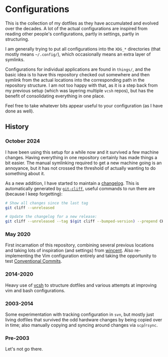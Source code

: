 # Configurations

This is the collection of my dotfiles as they have accumulated and evolved over the decades.  A lot of the actual configurations are inspired from reading other people's configurations, partly in settings, partly in structuring.

I am generally trying to put all configurations into the `XDG_*` directories (that mostly means `~/.config/`), which occasionally means an extra layer of symlinks.

Configurations for individual applications are found in `things/`, and the basic idea is to have this repository checked out somewhere and then symlink from the actual locations into the corresponding path in the repository structure.  I am not too happy with that, as it is a step back from my previous setup (which was layering multiple `vcsh` repos), but has the benefit of consolidating everything in one place.

Feel free to take whatever bits appear useful to your configuration (as I have done as well).

## History

### October 2024

I have been using this setup for a while now and it survived a few machine changes.  Having everything in one repository certainly has made things a bit easier.  The manual symlinking required to get a new machine going is an annoyance, but it has not crossed the threshold of actually wanting to do something about it.

As a new addition, I have started to maintain a [changelog](CHANGELOG.md).  This is automatically generated by [`git-cliff`](https://git-cliff.org/), useful commands to run there are (because I keep forgetting):

```sh
# Show all changes since the last tag
git cliff --unreleased

# Update the changelog for a new release:
git cliff --unreleased --tag $(git cliff --bumped-version) --prepend CHANGELOG.md
```

### May 2020

First incarnation of this repository, combining several previous locations and taking lots of inspiration (and settings) from [wincent](https://github.com/wincent/wincent).  Also re-implementing the Vim configuration entirely and taking the opportunity to test [Conventional Commits](https://www.conventionalcommits.org/en/v1.0.0/).

### 2014-2020

Heavy use of [vcsh](https://github.com/RichiH/vcsh) to structure dotfiles and various attempts at improving vim and bash configurations.

### 2003-2014

Some experimentation with tracking configuration in `svn`, but mostly just living dotfiles that survived the odd hardware changes by being copied over in time; also manually copying and syncing around changes via `scp`/`rsync`.

### Pre-2003

Let's not go there.
